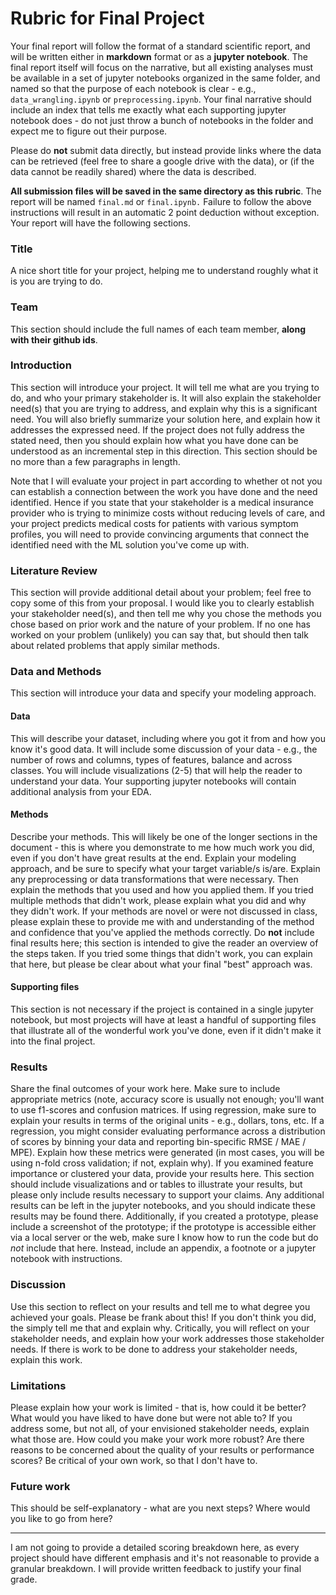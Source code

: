 # Rubric for Final Project

Your final report will follow the format of a standard scientific report, and will be written either in **markdown** format or as a **jupyter notebook**.  The final report itself will focus on the narrative, but all existing analyses must be available in a set of jupyter notebooks organized in the same folder, and named so that the purpose of each notebook is clear - e.g., `data_wrangling.ipynb` or `preprocessing.ipynb`. Your final narrative should include an index that tells me exactly what each supporting jupyter notebook does - do not just throw a bunch of notebooks in the folder and expect me to figure out their purpose. 

Please do **not** submit data directly, but instead provide links where the data can be retrieved (feel free to share a google drive with the data), or (if the data cannot be readily shared) where the data is described.  

**All submission files will be saved in the same directory as this rubric**. The report will be named `final.md` or `final.ipynb.`  Failure to follow the above instructions will result in an automatic 2 point deduction without exception. Your report will have the following sections.

### Title

A nice short title for your project, helping me to understand roughly what it is you are trying to do.

### Team

This section should include the full names of each team member, **along with their github ids**.

### Introduction

This section will introduce your project.  It will tell me what are you trying to do, and who your primary stakeholder is. It will also explain the stakeholder need(s) that you are trying to address, and explain why this is a significant need. You will also briefly summarize your solution here, and explain how it addresses the expressed need.  If the project does not fully address the stated need, then you should explain how what you have done can be understood as an incremental step in this direction. This section should be no more than a few paragraphs in length.  

Note that I will evaluate your project in part according to whether ot not you can establish a connection between the work you have done and the need identified. Hence if you state that your stakeholder is a medical insurance provider who is trying to minimize costs without reducing levels of care, and your project predicts medical costs for patients with various symptom profiles, you will need to provide convincing arguments that connect the identified need with the ML solution you've come up with.

### Literature Review

This section will provide additional detail about your problem; feel free to copy some of this from your proposal. I would like you to clearly establish your stakeholder need(s), and then tell me why you chose the methods you chose based on prior work and the nature of your problem. If no one has worked on your problem (unlikely) you can say that, but should then talk about related problems that apply similar methods.

### Data and Methods

This section will introduce your data and specify your modeling approach.

#### Data

This will describe your dataset, including where you got it from and how you know it's good data.  It will include some discussion of your data - e.g., the number of rows and columns, types of features, balance and across classes.  You will include visualizations (2-5) that will help the reader to understand your data. Your supporting jupyter notebooks will contain additional analysis from your EDA.

#### Methods

Describe your methods. This will likely be one of the longer sections in the document - this is where you demonstrate to me how much work you did, even if you don't have great results at the end. Explain your modeling approach, and be sure to specify what your target variable/s is/are. Explain any preprocessing or data transformations that were necessary. Then explain the methods that you used and how you applied them.  If you tried multiple methods that didn't work, please explain what you did and why they didn't work. If your methods are novel or were not discussed in class, please explain these to provide me with and understanding of the method and confidence that you've applied the methods correctly. Do **not** include final results here; this section is intended to give the reader an overview of the steps taken. If you tried some things that didn't work, you can explain that here, but please be clear about what your final "best" approach was.

#### Supporting files

This section is not necessary if the project is contained in a single jupyter notebook, but most projects will have at least a handful of supporting files that illustrate all of the wonderful work you've done, even if it didn't make it into the final project.


### Results

Share the final outcomes of your work here.  Make sure to include appropriate metrics (note, accuracy score is usually not enough; you'll want to use f1-scores and confusion matrices.  If using regression, make sure to explain your results in terms of the original units - e.g., dollars, tons, etc. If a regression, you might consider evaluating performance across a distribution of scores by binning your data and reporting bin-specific RMSE / MAE / MPE). Explain how these metrics were generated (in most cases, you will be using n-fold cross validation; if not, explain why).  If you examined feature importance or clustered your data, provide your results here.  This section should include visualizations and or tables to illustrate your results, but please only include results necessary to support your claims. Any additional results can be left in the jupyter notebooks, and you should indicate these results may be found there. Additionally, if you created a prototype, please include a screenshot of the prototype; if the prototype is accessible either via a local server or the web, make sure I know how to run the code but do *not* include that here.  Instead, include an appendix, a footnote or a jupyter notebook with instructions.


### Discussion

Use this section to reflect on your results and tell me to what degree you achieved your goals.  Please be frank about this!  If you don't think you did, the simply tell me that and explain why.  Critically, you will reflect on your stakeholder needs, and explain how your work addresses those stakeholder needs.  If there is work to be done to address your stakeholder needs, explain this work.

### Limitations

Please explain how your work is limited - that is, how could it be better?  What would you have liked to have done but were not able to?  If you address some, but not all, of your envisioned stakeholder needs, explain what those are. How could you make your work more robust?  Are there reasons to be concerned about the quality of your results or performance scores?  Be critical of your own work, so that I don't have to.

### Future work

This should be self-explanatory - what are you next steps?  Where would you like to go from here?

---

I am not going to provide a detailed scoring breakdown here, as every project should have different emphasis and it's not reasonable to provide a granular breakdown.  I will provide written feedback to justify your final grade. 

